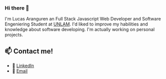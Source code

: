### Hi there 👋

I'm Lucas Aranguren an Full Stack Javascript Web Developer and Software Engeniering Student at [UNLAM](https://www.unlam.edu.ar/).
I'd liked to improve my habilities and knowledge about software developing. I'm actually working on personal projects.

## 📫 Contact me!

- 💼 [LinkedIn](https://www.linkedin.com/in/arangurenlucas/)
- 📧 [Email](arangurenlucasl@gmail.com)

<!--
**arangurenlucas/arangurenlucas** is a ✨ _special_ ✨ repository because its `README.md` (this file) appears on your GitHub profile.

Here are some ideas to get you started:

- 🔭 I’m currently working on ...
- 🌱 I’m currently learning ...
- 👯 I’m looking to collaborate on ...
- 🤔 I’m looking for help with ...
- 💬 Ask me about ...
- 📫 How to reach me: ...
- 😄 Pronouns: ...
- ⚡ Fun fact: ...
-->
